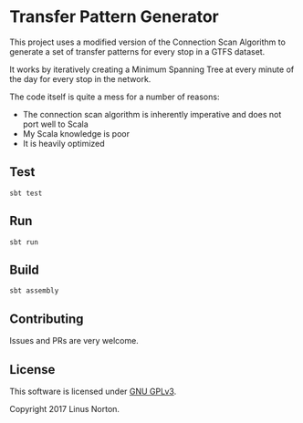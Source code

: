 # Transfer Pattern Generator 

This project uses a modified version of the Connection Scan Algorithm to generate a set of transfer patterns for every stop in a GTFS dataset.

It works by iteratively creating a Minimum Spanning Tree at every minute of the day for every stop in the network. 

The code itself is quite a mess for a number of reasons:

- The connection scan algorithm is inherently imperative and does not port well to Scala
- My Scala knowledge is poor
- It is heavily optimized

## Test
```
sbt test
```

## Run
```
sbt run
```

## Build
```
sbt assembly
```
## Contributing

Issues and PRs are very welcome. 

## License

This software is licensed under [GNU GPLv3](https://www.gnu.org/licenses/gpl-3.0.en.html).

Copyright 2017 Linus Norton.

